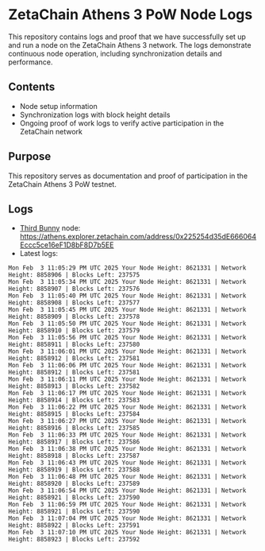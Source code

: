 # ZetaChain Athens 3 PoW Node Logs
This repository contains logs and proof that we have successfully set up and run a node on the ZetaChain Athens 3 network. The logs demonstrate continuous node operation, including synchronization details and performance.

## Contents
- Node setup information
- Synchronization logs with block height details
- Ongoing proof of work logs to verify active participation in the ZetaChain network

## Purpose
This repository serves as documentation and proof of participation in the ZetaChain Athens 3 PoW testnet.

## Logs

- [Third Bunny](https://thirdbunny.xyz/) node: https://athens.explorer.zetachain.com/address/0x225254d35dE666064Eccc5ce16eF1D8bF8D7b5EE
- Latest logs:
```
Mon Feb  3 11:05:29 PM UTC 2025 Your Node Height: 8621331 | Network Height: 8858906 | Blocks Left: 237575
Mon Feb  3 11:05:34 PM UTC 2025 Your Node Height: 8621331 | Network Height: 8858907 | Blocks Left: 237576
Mon Feb  3 11:05:40 PM UTC 2025 Your Node Height: 8621331 | Network Height: 8858908 | Blocks Left: 237577
Mon Feb  3 11:05:45 PM UTC 2025 Your Node Height: 8621331 | Network Height: 8858909 | Blocks Left: 237578
Mon Feb  3 11:05:50 PM UTC 2025 Your Node Height: 8621331 | Network Height: 8858910 | Blocks Left: 237579
Mon Feb  3 11:05:56 PM UTC 2025 Your Node Height: 8621331 | Network Height: 8858911 | Blocks Left: 237580
Mon Feb  3 11:06:01 PM UTC 2025 Your Node Height: 8621331 | Network Height: 8858912 | Blocks Left: 237581
Mon Feb  3 11:06:06 PM UTC 2025 Your Node Height: 8621331 | Network Height: 8858912 | Blocks Left: 237581
Mon Feb  3 11:06:11 PM UTC 2025 Your Node Height: 8621331 | Network Height: 8858913 | Blocks Left: 237582
Mon Feb  3 11:06:17 PM UTC 2025 Your Node Height: 8621331 | Network Height: 8858914 | Blocks Left: 237583
Mon Feb  3 11:06:22 PM UTC 2025 Your Node Height: 8621331 | Network Height: 8858915 | Blocks Left: 237584
Mon Feb  3 11:06:27 PM UTC 2025 Your Node Height: 8621331 | Network Height: 8858916 | Blocks Left: 237585
Mon Feb  3 11:06:33 PM UTC 2025 Your Node Height: 8621331 | Network Height: 8858917 | Blocks Left: 237586
Mon Feb  3 11:06:38 PM UTC 2025 Your Node Height: 8621331 | Network Height: 8858918 | Blocks Left: 237587
Mon Feb  3 11:06:43 PM UTC 2025 Your Node Height: 8621331 | Network Height: 8858919 | Blocks Left: 237588
Mon Feb  3 11:06:48 PM UTC 2025 Your Node Height: 8621331 | Network Height: 8858920 | Blocks Left: 237589
Mon Feb  3 11:06:54 PM UTC 2025 Your Node Height: 8621331 | Network Height: 8858921 | Blocks Left: 237590
Mon Feb  3 11:06:59 PM UTC 2025 Your Node Height: 8621331 | Network Height: 8858921 | Blocks Left: 237590
Mon Feb  3 11:07:04 PM UTC 2025 Your Node Height: 8621331 | Network Height: 8858922 | Blocks Left: 237591
Mon Feb  3 11:07:10 PM UTC 2025 Your Node Height: 8621331 | Network Height: 8858923 | Blocks Left: 237592
```
